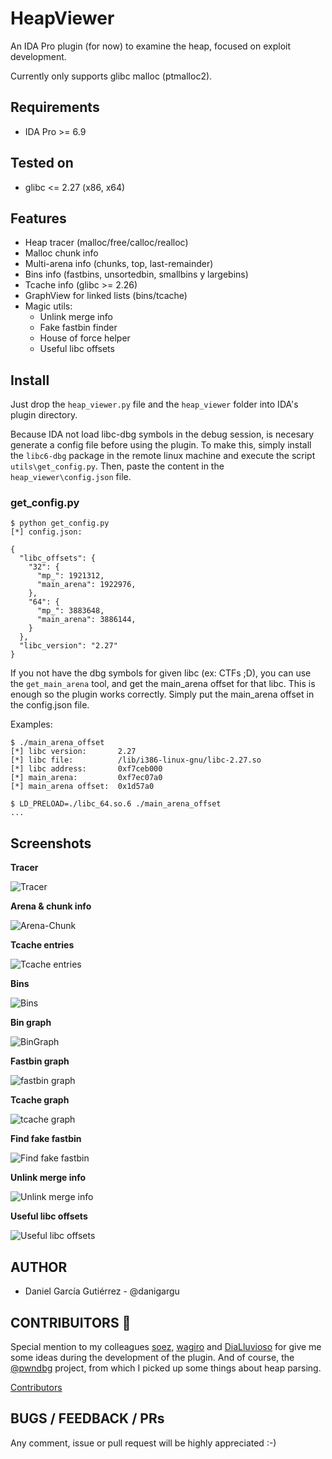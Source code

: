# HeapViewer

An IDA Pro plugin (for now) to examine the heap, focused on exploit development.

Currently only supports glibc malloc (ptmalloc2).

## Requirements

* IDA Pro >= 6.9

## Tested on

* glibc <= 2.27 (x86, x64)

## Features

* Heap tracer (malloc/free/calloc/realloc)
* Malloc chunk info
* Multi-arena info (chunks, top, last-remainder)
* Bins info (fastbins, unsortedbin, smallbins y largebins)
* Tcache info (glibc >= 2.26)
* GraphView for linked lists (bins/tcache)
* Magic utils:
  * Unlink merge info
  * Fake fastbin finder
  * House of force helper
  * Useful libc offsets

## Install

Just drop the `heap_viewer.py` file and the `heap_viewer` folder into IDA's plugin directory.

Because IDA not load libc-dbg symbols in the debug session, is necesary generate a config file before using the plugin. To make this, simply install the `libc6-dbg` package in the remote linux machine and execute the script `utils\get_config.py`. Then, paste the content in the `heap_viewer\config.json` file.


### get_config.py
```
$ python get_config.py
[*] config.json:

{
  "libc_offsets": {
    "32": {
      "mp_": 1921312,
      "main_arena": 1922976,
    },
    "64": {
      "mp_": 3883648,
      "main_arena": 3886144,
    }
  },
  "libc_version": "2.27"
}
```

If you not have the dbg symbols for given libc (ex: CTFs ;D), you can use the `get_main_arena` tool, and get the main_arena offset for that libc. This is enough so the plugin works correctly. Simply put the main_arena offset in the config.json file.

Examples:

```
$ ./main_arena_offset
[*] libc version:       2.27
[*] libc file:          /lib/i386-linux-gnu/libc-2.27.so
[*] libc address:       0xf7ceb000
[*] main_arena:         0xf7ec07a0
[*] main_arena offset:  0x1d57a0

$ LD_PRELOAD=./libc_64.so.6 ./main_arena_offset
...
```

## Screenshots

**Tracer**

![Tracer](https://user-images.githubusercontent.com/1675387/39698165-fe882786-51f3-11e8-847a-18a5b40a6be2.png)

**Arena & chunk info**

![Arena-Chunk](https://user-images.githubusercontent.com/1675387/39698203-2ba59370-51f4-11e8-9b66-c3dfaafadba3.png)

**Tcache entries**

![Tcache entries](https://user-images.githubusercontent.com/1675387/39698220-4c3d3e94-51f4-11e8-8aea-ef9182c8910f.png)

**Bins**

![Bins](https://user-images.githubusercontent.com/1675387/39698914-19bf9db0-51f7-11e8-97f4-82ddf84b7e0e.png)

**Bin graph**

![BinGraph](https://user-images.githubusercontent.com/1675387/39698795-97abbd90-51f6-11e8-8cbc-475b5e623894.png)


**Fastbin graph**

![fastbin graph](https://user-images.githubusercontent.com/1675387/39918437-b5e49562-5510-11e8-8437-86da11eb466f.png)


**Tcache graph**

![tcache graph](https://user-images.githubusercontent.com/1675387/39926350-3dbbc7e4-552f-11e8-99f9-72e5dd99d421.png)


**Find fake fastbin**

![Find fake fastbin](https://user-images.githubusercontent.com/1675387/39698662-f661b11a-51f5-11e8-8796-c852252bd75a.png)


**Unlink merge info**

![Unlink merge info](https://user-images.githubusercontent.com/1675387/39699039-b2740870-51f7-11e8-9e61-ca9407af1793.png)


**Useful libc offsets**

![Useful libc offsets](https://user-images.githubusercontent.com/1675387/39698577-b1d40b56-51f5-11e8-8ef8-7711bc2efd32.png)


## AUTHOR

* Daniel García Gutiérrez - @danigargu

## CONTRIBUITORS :beer:

Special mention to my colleagues [soez][soez], [wagiro][wagiro] and [DiaLluvioso][DiaLluvioso] for give me some ideas during the development of the plugin. And of course, the [@pwndbg](https://github.com/pwndbg/pwndbg/) project, from which I picked up some things about heap parsing.

[Contributors](https://github.com/danigargu/heap-viewer/graphs/contributors)

[soez]: https://twitter.com/javierprtd
[wagiro]: https://twitter.com/egarme
[DiaLluvioso]: https://twitter.com/Manuelbp01


## BUGS / FEEDBACK / PRs

Any comment, issue or pull request will be highly appreciated :-)

